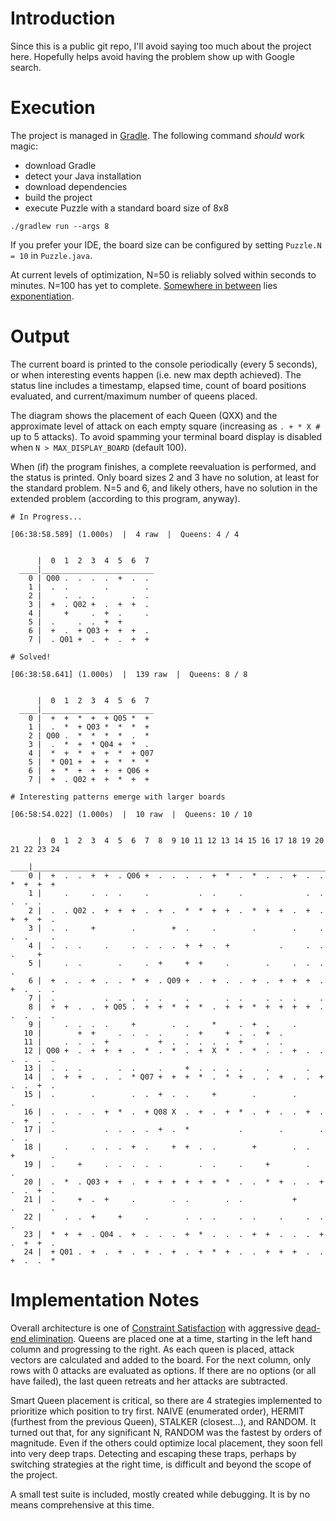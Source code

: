 Introduction
============

Since this is a public git repo, I'll avoid saying too much about the project here. Hopefully helps avoid having the problem show up with Google search.


Execution
=========

The project is managed in [Gradle](https://gradle.org/). The following command *should* work magic:
* download Gradle
* detect your Java installation
* download dependencies
* build the project
* execute Puzzle with a standard board size of 8x8

`./gradlew run --args 8`

If you prefer your IDE, the board size can be configured by setting `Puzzle.N = 10` in `Puzzle.java`.

At current levels of optimization, N=50 is reliably solved within seconds to minutes. N=100 has yet to complete. [Somewhere in between](https://en.wikipedia.org/wiki/Argument_to_moderation) lies [exponentiation](https://en.wikipedia.org/wiki/Exponentiation#Power_functions).


Output
======

The current board is printed to the console periodically (every 5 seconds), or when interesting events happen (i.e. new max depth achieved).  The status line includes a timestamp, elapsed time, count of board positions evaluated, and current/maximum number of queens placed.

The diagram shows the placement of each Queen (QXX) and the approximate level of attack on each empty square (increasing as `. + * X #` up to 5 attacks). To avoid spamming your terminal board display is disabled when `N > MAX_DISPLAY_BOARD` (default 100).

When (if) the program finishes, a complete reevaluation is performed, and the status is printed. Only board sizes 2 and 3 have no solution, at least for the standard problem. N=5 and 6, and likely others, have no solution in the extended problem (according to this program, anyway).


```
# In Progress...

[06:38:58.589] (1.000s)  |  4 raw  |  Queens: 4 / 4


      |  0  1  2  3  4  5  6  7
  ____|_________________________
    0 | Q00 .  .  .  .  +  .  .
    1 |  .  .        .        .
    2 |     .  .  .        .  .
    3 |  +  . Q02 +  .  +  +  .
    4 |     +     .  +  .     .
    5 |  .     .  .  +  +
    6 |  +  .  + Q03 +  +  +  .
    7 |  . Q01 +  .  +  .  +  +
 ```

```
# Solved!

[06:38:58.641] (1.000s)  |  139 raw  |  Queens: 8 / 8


      |  0  1  2  3  4  5  6  7
  ____|_________________________
    0 |  +  +  *  +  + Q05 *  +
    1 |  .  *  + Q03 *  *  *  +
    2 | Q00 .  *  *  *  *  .  *
    3 |  .  *  +  * Q04 +  *  .
    4 |  *  +  *  +  +  *  + Q07
    5 |  * Q01 +  +  +  *  *  *
    6 |  +  *  +  +  +  + Q06 +
    7 |  +  . Q02 +  +  *  +  +
 ```

```
# Interesting patterns emerge with larger boards

[06:58:54.022] (1.000s)  |  10 raw  |  Queens: 10 / 10


      |  0  1  2  3  4  5  6  7  8  9 10 11 12 13 14 15 16 17 18 19 20 21 22 23 24
  ____|____________________________________________________________________________
    0 |  +  .  .  +  +  . Q06 +  .  .  .  .  +  *  .  *  .  .  +  .  .  *  +  +  +
    1 |     .     .  .  .     .           .  .     .              .  .     .  .  .
    2 |  .  . Q02 .  +  +  +  .  +  .  *  *  +  +  .  *  +  +  .  +  .  +  +  +  .
    3 |  .  .     +        .        +  .     .        .        .     .  .  .     .
    4 |  .  .  .     .     .  .  .  .  +  +  .  +           .     .  .  .     +
    5 |     .  .        .     .  +     +  +     .        .     .  .  .     .
    6 |  +  .  .  +  .  .  *  +  . Q09 +  .  +  .  .  +  .  +  +  +  .  +  .  .  .
    7 |  .           .  .  .  .  .     .        .  .     .  .  .     .
    8 |  +  +  .  .  + Q05 .  +  +  *  +  *  .  +  +  *  +  +  +  +  .  .  .  .  .
    9 |     .  .  .  .     +        .  .     *     .  +  .     .
   10 |        +  +     .  .  .  .     .  +     +  .  .  +  .
   11 |     .  .  .  +           +  .  .  .  .  .  +     .  .
   12 | Q00 +  .  +  +  +  .  *  .  *  .  +  X  *  .  *  .  .  +  .  .  .  .  .  .
   13 |  .  .  .        .  .     .     +  .  .  .  .     .        .
   14 |  .  +  +  .  .  .  * Q07 +  +  +  *  .  *  +  .  .  +  .  .  +  .  .  +  .
   15 |  .        .        .  .  +  .  .     +        .        .        .
   16 |  .  .  .  .  +  *  .  + Q08 X  .  +  .  +  *  .  +  .  .  +  .  .  +  .  .
   17 |  .           .  .  .  .  +  .  *           .        .        .     .  .
   18 |     .     .  .  .  +  .     +  +  .  .        +        .  .     +        .
   19 |  .     +     .  .  .  .  .        .  .     .     +        .        .
   20 |  .  *  . Q03 +  +  .  +  +  +  +  +  +  *  .  .  *  +  .  .  +  .  .  +  .
   21 |  .     +  .  +     .        .  .        .  .           +        .        .
   22 |     .  .  +     +     .        .  .  .     .  .     .     .  .     .
   23 |  *  +  +  . Q04 .  +  .  .  .  +  *  .  .  .  +  +  .  .  .  +  .  +  +  .
   24 |  + Q01 .  +  .  +  .  +  .  +  .  +  *  +  .  .  +  +  +  .  .  +  .  .  *
```


Implementation Notes
====================

Overall architecture is one of [Constraint Satisfaction](https://en.wikipedia.org/wiki/Constraint_satisfaction_problem) with aggressive [dead-end elimination](https://en.wikipedia.org/wiki/Dead-end_elimination). Queens are placed one at a time, starting in the left hand column and progressing to the right. As each queen is placed, attack vectors are calculated and added to the board. For the next column, only rows with 0 attacks are evaluated as options. If there are no options (or all have failed), the last queen retreats and her attacks are subtracted.

Smart Queen placement is critical, so there are 4 strategies implemented to prioritize which position to try first. NAIVE (enumerated order), HERMIT (furthest from the previous Queen), STALKER (closest...), and RANDOM. It turned out that, for any significant N, RANDOM was the fastest by orders of magnitude. Even if the others could optimize local placement, they soon fell into very deep traps. Detecting and escaping these traps, perhaps by switching strategies at the right time, is difficult and beyond the scope of the project.

A small test suite is included, mostly created while debugging. It is by no means comprehensive at this time.


